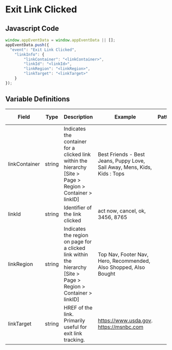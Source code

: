 # Exit Link Clicked

### 

## Javascript Code
```js
window.appEventData = window.appEventData || [];
appEventData.push({
  "event": "Exit Link Clicked",
    "linkInfo": {
        "linkContainer": "<linkContainer>",
        "linkId": "<linkId>",
        "linkRegion": "<linkRegion>",
        "linkTarget": "<linkTarget>"
    }
});
```

## Variable Definitions

|Field|Type|Description|Example|Pattern|Min Length|Max Length|Minimum|Maximum|Multiple Of|
| --- | --- | --- | --- | --- | --- | --- | --- | --- | --- |
|linkContainer|string|Indicates the container for a clicked link within the hierarchy [Site > Page > Region > Container > linkID]|Best Friends - Best Jeans, Puppy Love, Sail Away, Mens, Kids, Kids : Tops|||||||
|linkId|string|Identifier of the link clicked|act now, cancel, ok, 3456, 8765|||||||
|linkRegion|string|Indicates the region on page for a clicked link within the hierarchy [Site > Page > Region > Container > linkID]|Top Nav, Footer Nav, Hero, Recommended, Also Shopped, Also Bought|||||||
|linkTarget|string|HREF of the link.  Primarily useful for exit link tracking. |https://www.usda.gov. https://msnbc.com|||||||
